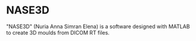 # NASE3D
"NASE3D" (Nuria Anna Simran Elena) is a software designed with MATLAB to create 3D moulds from DICOM RT files.
